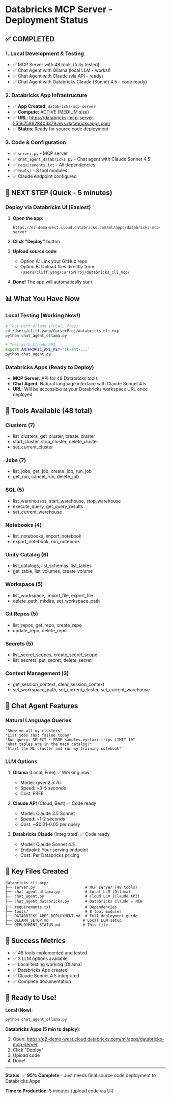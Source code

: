 # Databricks MCP Server - Deployment Status

## ✅ COMPLETED

### 1. Local Development & Testing
- ✅ MCP Server with 48 tools (fully tested)
- ✅ Chat Agent with Ollama (local LLM - works!)
- ✅ Chat Agent with Claude (via API - ready)
- ✅ Chat Agent with Databricks Claude (Sonnet 4.5 - code ready)

### 2. Databricks App Infrastructure
- ✅ **App Created**: `databricks-mcp-server`
- ✅ **Compute**: ACTIVE (MEDIUM size)
- ✅ **URL**: https://databricks-mcp-server-2556758628403379.aws.databricksapps.com
- ✅ **Status**: Ready for source code deployment

### 3. Code & Configuration
- ✅ `server.py` - MCP server
- ✅ `chat_agent_databricks.py` - Chat agent with Claude Sonnet 4.5
- ✅ `requirements.txt` - All dependencies
- ✅ `tools/` - 8 tool modules
- ✅ Claude endpoint configured

## 🎯 NEXT STEP (Quick - 5 minutes)

### Deploy via Databricks UI (Easiest)

1. **Open the app**:
   ```
   https://e2-demo-west.cloud.databricks.com/ml/apps/databricks-mcp-server
   ```

2. **Click "Deploy"** button

3. **Upload source code**:
   - Option A: Link your GitHub repo
   - Option B: Upload files directly from: `/Users/cliff.yang/CursorProj/databricks_cli_mcp/`

4. **Done!** The app will automatically start

## 📊 What You Have Now

### Local Testing (Working Now!)
```bash
# Test with Ollama (local, free)
cd /Users/cliff.yang/CursorProj/databricks_cli_mcp
python chat_agent_ollama.py

# Test with Claude API
export ANTHROPIC_API_KEY='sk-ant-...'
python chat_agent.py
```

### Databricks Apps (Ready to Deploy)
- **MCP Server**: API for 48 Databricks tools
- **Chat Agent**: Natural language interface with Claude Sonnet 4.5
- **URL**: Will be accessible at your Databricks workspace URL once deployed

## 🔧 Tools Available (48 total)

### Clusters (7)
- list_clusters, get_cluster, create_cluster
- start_cluster, stop_cluster, delete_cluster
- set_current_cluster

### Jobs (7)
- list_jobs, get_job, create_job, run_job
- get_run, cancel_run, delete_job

### SQL (5)
- list_warehouses, start_warehouse, stop_warehouse
- execute_query, get_query_results
- set_current_warehouse

### Notebooks (4)
- list_notebooks, import_notebook
- export_notebook, run_notebook

### Unity Catalog (6)
- list_catalogs, list_schemas, list_tables
- get_table, list_volumes, create_volume

### Workspace (5)
- list_workspace, import_file, export_file
- delete_path, mkdirs, set_workspace_path

### Git Repos (5)
- list_repos, get_repo, create_repo
- update_repo, delete_repo

### Secrets (5)
- list_secret_scopes, create_secret_scope
- list_secrets, put_secret, delete_secret

### Context Management (3)
- get_session_context, clear_session_context
- set_workspace_path, set_current_cluster, set_current_warehouse

## 💬 Chat Agent Features

### Natural Language Queries
```
"Show me all my clusters"
"List jobs that failed today"  
"Run query: SELECT * FROM samples.nyctaxi.trips LIMIT 10"
"What tables are in the main catalog?"
"Start the ML cluster and run my training notebook"
```

### LLM Options
1. **Ollama** (Local, Free) ✅ Working now
   - Model: qwen2.5:7b
   - Speed: ~3-5 seconds
   - Cost: FREE

2. **Claude API** (Cloud, Best) ✅ Code ready
   - Model: Claude 3.5 Sonnet
   - Speed: ~1-2 seconds
   - Cost: ~$0.01-0.05 per query

3. **Databricks Claude** (Integrated) ✅ Code ready
   - Model: Claude Sonnet 4.5
   - Endpoint: Your serving endpoint
   - Cost: Per Databricks pricing

## 📝 Key Files Created

```
databricks_cli_mcp/
├── server.py                      # MCP server (48 tools)
├── chat_agent_ollama.py           # Local LLM (Ollama)
├── chat_agent.py                  # Cloud LLM (Claude API)
├── chat_agent_databricks.py       # Databricks Claude ⭐ NEW
├── requirements.txt               # Dependencies
├── tools/                         # 8 tool modules
├── DATABRICKS_APPS_DEPLOYMENT.md  # Full deployment guide
├── OLLAMA_SETUP.md               # Local LLM setup
└── DEPLOYMENT_STATUS.md          # This file
```

## 🎉 Success Metrics

- ✅ 48 tools implemented and tested
- ✅ 3 LLM options available
- ✅ Local testing working (Ollama)
- ✅ Databricks App created
- ✅ Claude Sonnet 4.5 integrated
- ✅ Complete documentation

## 🚀 Ready to Use!

**Local (Now)**:
```bash
python chat_agent_ollama.py
```

**Databricks Apps (5 min to deploy)**:
1. Open: https://e2-demo-west.cloud.databricks.com/ml/apps/databricks-mcp-server
2. Click "Deploy"
3. Upload code
4. Done!

---

**Status**: ✅ **95% Complete** - Just needs final source code deployment to Databricks Apps

**Time to Production**: 5 minutes (upload code via UI)

